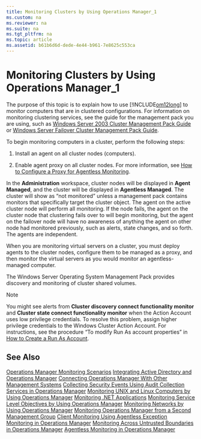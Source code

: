 ```yaml
---
title: Monitoring Clusters by Using Operations Manager_1
ms.custom: na
ms.reviewer: na
ms.suite: na
ms.tgt_pltfrm: na
ms.topic: article
ms.assetid: b61b6d6d-dede-4e44-b961-7e8625c553ca
---
```

# Monitoring Clusters by Using Operations Manager_1
The purpose of this topic is to explain how to use [!INCLUDE[om12long](../Token/om12long_md.md)] to monitor computers that are in clustered configurations. For information on monitoring clustering services, see the guide for the management pack you are using, such as [Windows Server 2003 Cluster Management Pack Guide](http://go.microsoft.com/fwlink/p/?LinkID=120674) or [Windows Server Failover Cluster Management Pack Guide](http://go.microsoft.com/fwlink/p/?LinkId=239811).

To begin monitoring computers in a cluster, perform the following steps:

1.  Install an agent on all cluster nodes \(computers\).

2.  Enable agent proxy on all cluster nodes. For more information, see [How to Configure a Proxy for Agentless Monitoring](../Topic/How-to-Configure-a-Proxy-for-Agentless-Monitoring.md).

In the **Administration** workspace, cluster nodes will be displayed in **Agent Managed**, and the cluster will be displayed in **Agentless Managed**. The cluster will show as “not monitored” unless a management pack contains monitors that specifically target the cluster object. The agent on the active cluster node will perform all monitoring. If the node fails, the agent on the cluster node that clustering fails over to will begin monitoring, but the agent on the failover node will have no awareness of anything the agent on other node had monitored previously, such as alerts, state changes, and so forth. The agents are independent.

When you are monitoring virtual servers on a cluster, you must deploy agents to the cluster nodes, configure them to be managed as a proxy, and then monitor the virtual servers as you would monitor an agentless\-managed computer.

The Windows Server Operating System Management Pack provides discovery and monitoring of cluster shared volumes.

> [!NOTE]
> You might see alerts from **Cluster discovery connect functionality monitor** and **Cluster state connect functionality monitor** when the Action Account uses low privilege credentials. To resolve this problem, assign higher privilege credentials to the Windows Cluster Action Account. For instructions, see the procedure “To modify Run As account properties” in [How to Create a Run As Account](../Topic/How-to-Create-a-Run-As-Account.md).

## See Also
[Operations Manager Monitoring Scenarios](../Topic/Operations-Manager-Monitoring-Scenarios.md)
[Integrating Active Directory and Operations Manager](../Topic/Integrating-Active-Directory-and-Operations-Manager.md)
[Connecting Operations Manager With Other Management Systems](../Topic/Connecting-Operations-Manager-With-Other-Management-Systems.md)
[Collecting Security Events Using Audit Collection Services in Operations Manager](../Topic/Collecting-Security-Events-Using-Audit-Collection-Services-in-Operations-Manager.md)
[Monitoring UNIX and Linux Computers by Using Operations Manager](../Topic/Monitoring-UNIX-and-Linux-Computers-by-Using-Operations-Manager.md)
[Monitoring .NET Applications](../Topic/Monitoring-.NET-Applications.md)
[Monitoring Service Level Objectives by Using Operations Manager](../Topic/Monitoring-Service-Level-Objectives-by-Using-Operations-Manager.md)
[Monitoring Networks by Using Operations Manager](../Topic/Monitoring-Networks-by-Using-Operations-Manager.md)
[Monitoring Operations Manager from a Second Management Group](../Topic/Monitoring-Operations-Manager-from-a-Second-Management-Group.md)
[Client Monitoring Using Agentless Exception Monitoring in Operations Manager](../Topic/Client-Monitoring-Using-Agentless-Exception-Monitoring-in-Operations-Manager.md)
[Monitoring Across Untrusted Boundaries in Operations Manager](../Topic/Monitoring-Across-Untrusted-Boundaries-in-Operations-Manager.md)
[Agentless Monitoring in Operations Manager](../Topic/Agentless-Monitoring-in-Operations-Manager.md)

